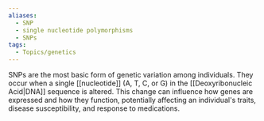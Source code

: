 ```yaml
---
aliases:
  - SNP
  - single nucleotide polymorphisms
  - SNPs
tags:
  - Topics/genetics
---
```

SNPs are the most basic form of genetic variation among individuals. They occur when a single [[nucleotide]] (A, T, C, or G) in the [[Deoxyribonucleic Acid|DNA]] sequence is altered. This change can influence how genes are expressed and how they function, potentially affecting an individual's traits, disease susceptibility, and response to medications.